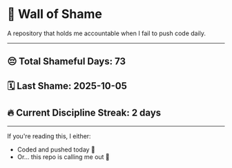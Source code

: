 # 🧱 Wall of Shame

A repository that holds me accountable when I fail to push code daily.

---

## 😔 Total Shameful Days: **73**
## 🗓️ Last Shame: **2025-10-05**
## 🔥 Current Discipline Streak: **2 days**

---

If you're reading this, I either:
- Coded and pushed today 💪
- Or... this repo is calling me out 😤
